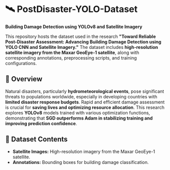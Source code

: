 # 🛰️ PostDisaster-YOLO-Dataset

**Building Damage Detection using YOLOv8 and Satellite Imagery**  

This repository hosts the dataset used in the research **"Toward Reliable Post-Disaster Assessment: Advancing Building Damage Detection using YOLO CNN and Satellite Imagery."** The dataset includes **high-resolution satellite imagery from the Maxar GeoEye-1 satellite**, along with corresponding annotations, preprocessing scripts, and training configurations.

## 📌 Overview
Natural disasters, particularly **hydrometeorological events**, pose significant threats to populations worldwide, especially in developing countries with **limited disaster response budgets**. Rapid and efficient damage assessment is crucial for **saving lives and optimizing resource allocation**. This research explores **YOLOv8** models trained with various optimization functions, demonstrating that **SGD outperforms Adam in stabilizing training and improving prediction confidence**.

## 📂 Dataset Contents
- **Satellite Images:** High-resolution imagery from the Maxar GeoEye-1 satellite.
- **Annotations:** Bounding boxes for building damage classification.
